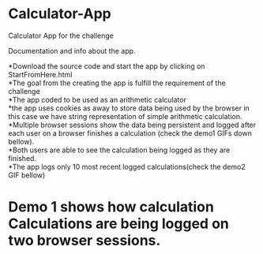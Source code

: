 # Calculator-App

Calculator App for the challenge<br>

Documentation and info about the app.

*Download the source code and start the app by clicking on StartFromHere.html<br >
*The goal from the creating the app is fulfill the requirement of the challenge <br >
*The app coded to be used as an arithmetic calculator <br>
*the app uses cookies as away to store data being used by the browser in this case we have string representation of simple arithmetic calculation.<br>
*Multiple browser sessions show the data being persistent and logged after each user on a browser finishes a calculation (check the demo1 GIFs down bellow).<br>
*Both users are able to  see the calculation being logged as they are finished.<br>
*The app logs only 10 most recent logged calculations(check the demo2 GIF bellow)<br>

# Demo 1 shows how calculation Calculations are being logged on two browser sessions.   

